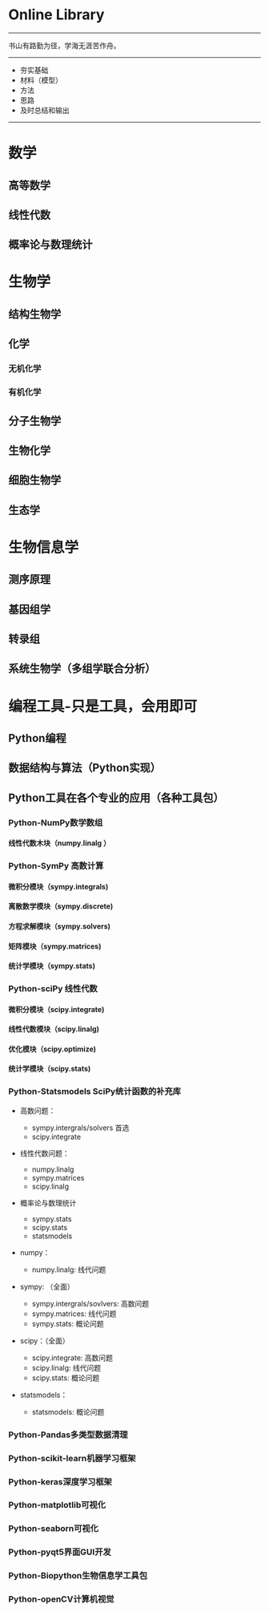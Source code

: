 # Online Library
---

书山有路勤为径，学海无涯苦作舟。

---

- 夯实基础
- 材料（模型）
- 方法
- 思路
- 及时总结和输出

---

# 数学
## 高等数学
## 线性代数
## 概率论与数理统计

# 生物学
## 结构生物学
## 化学
### 无机化学
### 有机化学
## 分子生物学
## 生物化学
## 细胞生物学
## 生态学

# 生物信息学
## 测序原理
## 基因组学
## 转录组
## 系统生物学（多组学联合分析）

# 编程工具-只是工具，会用即可
## Python编程
## 数据结构与算法（Python实现）
## Python工具在各个专业的应用（各种工具包）

### Python-NumPy数学数组
#### 线性代数木块（numpy.linalg ）
#### 
#### 
#### 
#### 
#### 

### Python-**SymPy** 高数计算
#### 微积分模块（sympy.integrals)
#### 离散数学模块（sympy.discrete)
#### 方程求解模块（sympy.solvers)
#### 矩阵模块（sympy.matrices)
#### 统计学模块（sympy.stats)

### Python-**sciPy** 线性代数
#### 微积分模块（scipy.integrate)
#### 线性代数模块（scipy.linalg)
#### 优化模块（scipy.optimize)
#### 统计学模块（scipy.stats)

### Python-Statsmodels SciPy统计函数的补充库

- 高数问题：
  - sympy.intergrals/solvers 首选
  - scipy.integrate
- 线性代数问题：
  - numpy.linalg
  - sympy.matrices
  - scipy.linalg
- 概率论与数理统计
  - sympy.stats
  - scipy.stats
  - statsmodels

- numpy：
  - numpy.linalg: 线代问题
- sympy: （全面）
  - sympy.intergrals/sovlvers: 高数问题
  - sympy.matrices: 线代问题
  - sympy.stats: 概论问题
- scipy：（全面）
  - scipy.integrate: 高数问题
  - scipy.linalg: 线代问题
  - scipy.stats: 概论问题
- statsmodels：
  - statsmodels: 概论问题

### Python-Pandas多类型数据清理
### Python-scikit-learn机器学习框架
### Python-keras深度学习框架
### Python-matplotlib可视化
### Python-seaborn可视化
### Python-pyqt5界面GUI开发
### Python-Biopython生物信息学工具包
### Python-openCV计算机视觉
